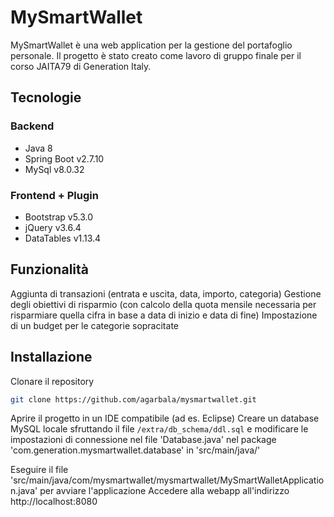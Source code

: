 # MySmartWallet

MySmartWallet è una web application per la gestione del portafoglio personale. Il progetto è stato creato come lavoro di gruppo finale per il corso JAITA79 di Generation Italy.

## Tecnologie
### Backend
- Java 8
- Spring Boot v2.7.10
- MySql v8.0.32
### Frontend + Plugin
- Bootstrap v5.3.0
- jQuery v3.6.4
- DataTables v1.13.4

## Funzionalità

Aggiunta di transazioni (entrata e uscita, data, importo, categoria)
Gestione degli obiettivi di risparmio (con calcolo della quota mensile necessaria per risparmiare quella cifra in base a data di inizio e data di fine)
Impostazione di un budget per le categorie sopracitate

## Installazione

Clonare il repository
```bash
git clone https://github.com/agarbala/mysmartwallet.git
```
Aprire il progetto in un IDE compatibile (ad es. Eclipse)
Creare un database MySQL locale sfruttando il file `/extra/db_schema/ddl.sql` e modificare le impostazioni di connessione nel file 'Database.java' nel package 'com.generation.mysmartwallet.database' in 'src/main/java/'

Eseguire il file 'src/main/java/com/mysmartwallet/mysmartwallet/MySmartWalletApplication.java' per avviare l'applicazione
Accedere alla webapp all'indirizzo http://localhost:8080
